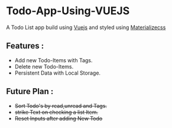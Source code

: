 # Todo-App-Using-VUEJS

A Todo List app build using [Vuejs](https://vuejs.org) and styled using [Materializecss](http://materializecss.com)

## Features :

- Add new Todo-Items with Tags.
- Delete new Todo-Items.
- Persistent Data with Local Storage.

## Future Plan :

- ~~Sort Todo's by read,unread and Tags.~~
- ~~strike Text on checking a list Item.~~
- ~~Reset Inputs after adding New Todo~~
